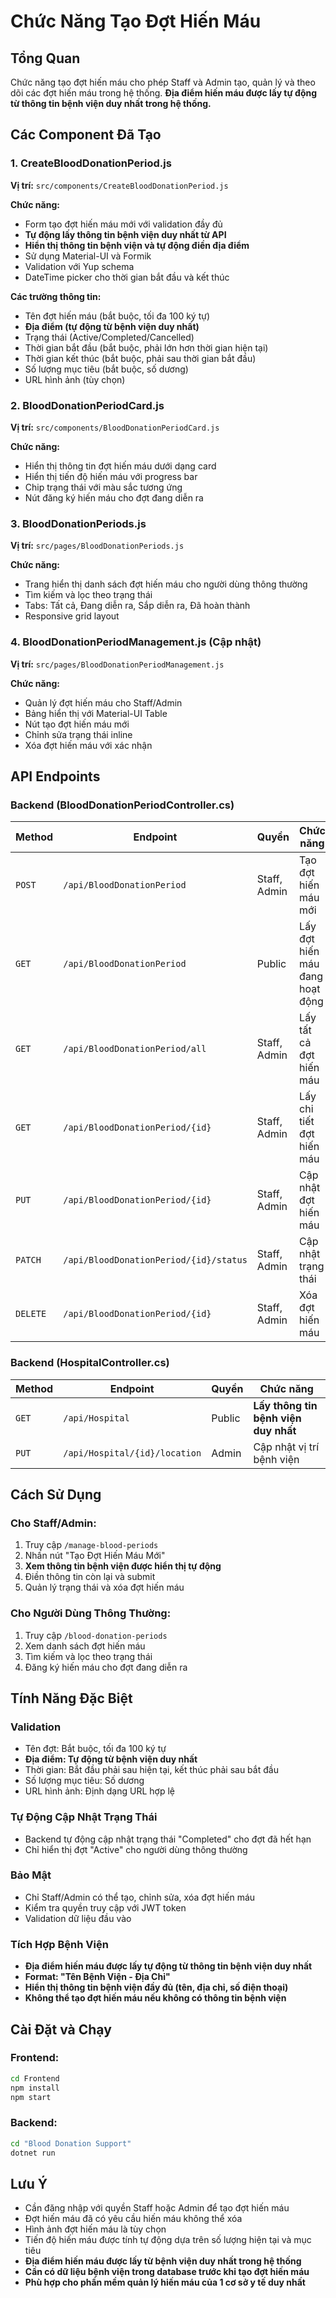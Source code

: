 # Chức Năng Tạo Đợt Hiến Máu

## Tổng Quan
Chức năng tạo đợt hiến máu cho phép Staff và Admin tạo, quản lý và theo dõi các đợt hiến máu trong hệ thống. **Địa điểm hiến máu được lấy tự động từ thông tin bệnh viện duy nhất trong hệ thống.**

## Các Component Đã Tạo

### 1. CreateBloodDonationPeriod.js
**Vị trí:** `src/components/CreateBloodDonationPeriod.js`

**Chức năng:**
- Form tạo đợt hiến máu mới với validation đầy đủ
- **Tự động lấy thông tin bệnh viện duy nhất từ API**
- **Hiển thị thông tin bệnh viện và tự động điền địa điểm**
- Sử dụng Material-UI và Formik
- Validation với Yup schema
- DateTime picker cho thời gian bắt đầu và kết thúc

**Các trường thông tin:**
- Tên đợt hiến máu (bắt buộc, tối đa 100 ký tự)
- **Địa điểm (tự động từ bệnh viện duy nhất)**
- Trạng thái (Active/Completed/Cancelled)
- Thời gian bắt đầu (bắt buộc, phải lớn hơn thời gian hiện tại)
- Thời gian kết thúc (bắt buộc, phải sau thời gian bắt đầu)
- Số lượng mục tiêu (bắt buộc, số dương)
- URL hình ảnh (tùy chọn)

### 2. BloodDonationPeriodCard.js
**Vị trí:** `src/components/BloodDonationPeriodCard.js`

**Chức năng:**
- Hiển thị thông tin đợt hiến máu dưới dạng card
- Hiển thị tiến độ hiến máu với progress bar
- Chip trạng thái với màu sắc tương ứng
- Nút đăng ký hiến máu cho đợt đang diễn ra

### 3. BloodDonationPeriods.js
**Vị trí:** `src/pages/BloodDonationPeriods.js`

**Chức năng:**
- Trang hiển thị danh sách đợt hiến máu cho người dùng thông thường
- Tìm kiếm và lọc theo trạng thái
- Tabs: Tất cả, Đang diễn ra, Sắp diễn ra, Đã hoàn thành
- Responsive grid layout

### 4. BloodDonationPeriodManagement.js (Cập nhật)
**Vị trí:** `src/pages/BloodDonationPeriodManagement.js`

**Chức năng:**
- Quản lý đợt hiến máu cho Staff/Admin
- Bảng hiển thị với Material-UI Table
- Nút tạo đợt hiến máu mới
- Chỉnh sửa trạng thái inline
- Xóa đợt hiến máu với xác nhận

## API Endpoints

### Backend (BloodDonationPeriodController.cs)

| Method | Endpoint | Quyền | Chức năng |
|--------|----------|-------|-----------|
| `POST` | `/api/BloodDonationPeriod` | Staff, Admin | Tạo đợt hiến máu mới |
| `GET` | `/api/BloodDonationPeriod` | Public | Lấy đợt hiến máu đang hoạt động |
| `GET` | `/api/BloodDonationPeriod/all` | Staff, Admin | Lấy tất cả đợt hiến máu |
| `GET` | `/api/BloodDonationPeriod/{id}` | Staff, Admin | Lấy chi tiết đợt hiến máu |
| `PUT` | `/api/BloodDonationPeriod/{id}` | Staff, Admin | Cập nhật đợt hiến máu |
| `PATCH` | `/api/BloodDonationPeriod/{id}/status` | Staff, Admin | Cập nhật trạng thái |
| `DELETE` | `/api/BloodDonationPeriod/{id}` | Staff, Admin | Xóa đợt hiến máu |

### Backend (HospitalController.cs)

| Method | Endpoint | Quyền | Chức năng |
|--------|----------|-------|-----------|
| `GET` | `/api/Hospital` | Public | **Lấy thông tin bệnh viện duy nhất** |
| `PUT` | `/api/Hospital/{id}/location` | Admin | Cập nhật vị trí bệnh viện |

## Cách Sử Dụng

### Cho Staff/Admin:
1. Truy cập `/manage-blood-periods`
2. Nhấn nút "Tạo Đợt Hiến Máu Mới"
3. **Xem thông tin bệnh viện được hiển thị tự động**
4. Điền thông tin còn lại và submit
5. Quản lý trạng thái và xóa đợt hiến máu

### Cho Người Dùng Thông Thường:
1. Truy cập `/blood-donation-periods`
2. Xem danh sách đợt hiến máu
3. Tìm kiếm và lọc theo trạng thái
4. Đăng ký hiến máu cho đợt đang diễn ra

## Tính Năng Đặc Biệt

### Validation
- Tên đợt: Bắt buộc, tối đa 100 ký tự
- **Địa điểm: Tự động từ bệnh viện duy nhất**
- Thời gian: Bắt đầu phải sau hiện tại, kết thúc phải sau bắt đầu
- Số lượng mục tiêu: Số dương
- URL hình ảnh: Định dạng URL hợp lệ

### Tự Động Cập Nhật Trạng Thái
- Backend tự động cập nhật trạng thái "Completed" cho đợt đã hết hạn
- Chỉ hiển thị đợt "Active" cho người dùng thông thường

### Bảo Mật
- Chỉ Staff/Admin có thể tạo, chỉnh sửa, xóa đợt hiến máu
- Kiểm tra quyền truy cập với JWT token
- Validation dữ liệu đầu vào

### Tích Hợp Bệnh Viện
- **Địa điểm hiến máu được lấy tự động từ thông tin bệnh viện duy nhất**
- **Format: "Tên Bệnh Viện - Địa Chỉ"**
- **Hiển thị thông tin bệnh viện đầy đủ (tên, địa chỉ, số điện thoại)**
- **Không thể tạo đợt hiến máu nếu không có thông tin bệnh viện**

## Cài Đặt và Chạy

### Frontend:
```bash
cd Frontend
npm install
npm start
```

### Backend:
```bash
cd "Blood Donation Support"
dotnet run
```

## Lưu Ý
- Cần đăng nhập với quyền Staff hoặc Admin để tạo đợt hiến máu
- Đợt hiến máu đã có yêu cầu hiến máu không thể xóa
- Hình ảnh đợt hiến máu là tùy chọn
- Tiến độ hiến máu được tính tự động dựa trên số lượng hiện tại và mục tiêu
- **Địa điểm hiến máu được lấy từ bệnh viện duy nhất trong hệ thống**
- **Cần có dữ liệu bệnh viện trong database trước khi tạo đợt hiến máu**
- **Phù hợp cho phần mềm quản lý hiến máu của 1 cơ sở y tế duy nhất** 